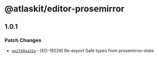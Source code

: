 # @atlaskit/editor-prosemirror

## 1.0.1

### Patch Changes

- [`ae2f49aa32a`](https://bitbucket.org/atlassian/atlassian-frontend/commits/ae2f49aa32a) - [ED-19229] Re-export Safe types from prosemirror-state
